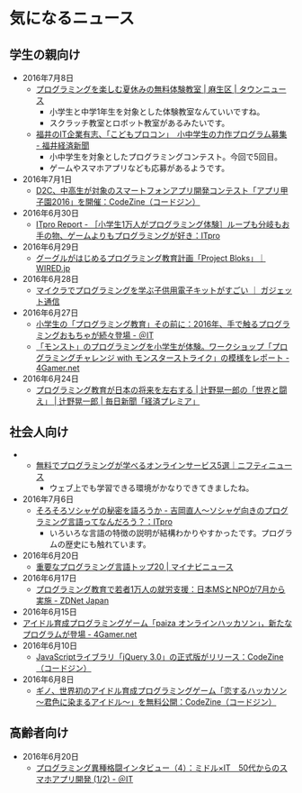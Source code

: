 # 気になるニュース

## 学生の親向け
- 2016年7月8日
  - [プログラミングを楽しむ夏休みの無料体験教室 | 麻生区 | タウンニュース](http://www.townnews.co.jp/0205/2016/07/08/339510.html)
    - 小学生と中学1年生を対象とした体験教室なんていいですね。
    - スクラッチ教室とロボット教室があるみたいです。
  - [福井のIT企業有志、「こどもプロコン」　小中学生の力作プログラム募集 - 福井経済新聞](http://fukui.keizai.biz/headline/275/)
    - 小中学生を対象としたプログラミングコンテスト。今回で5回目。
    - ゲームやスマホアプリなども応募があるようです。
- 2016年7月1日
  - [D2C、中高生が対象のスマートフォンアプリ開発コンテスト「アプリ甲子園2016」を開催：CodeZine（コードジン）](http://codezine.jp/article/detail/9534)
- 2016年6月30日
  - [ITpro Report - ［小学生1万人がプログラミング体験］ループも分岐もお手の物、ゲームよりもプログラミングが好き：ITpro](http://itpro.nikkeibp.co.jp/atcl/column/14/090100053/051800152/?ST=events&P=3)
- 2016年6月29日
  - [グーグルがはじめるプログラミング教育計画「Project Bloks」｜WIRED.jp](http://wired.jp/2016/06/29/google-bloks/)
- 2016年6月28日
  - [マイクラでプログラミングを学ぶ子供用電子キットがすごい ｜ ガジェット通信](http://getnews.jp/archives/1482381)
- 2016年6月27日
  - [小学生の「プログラミング教育」その前に：2016年、手で触るプログラミングおもちゃが続々登場 - ＠IT](http://www.atmarkit.co.jp/ait/articles/1606/27/news105.html)
  - [「モンスト」のプログラミングを小学生が体験。ワークショップ「プログラミングチャレンジ with モンスターストライク」の模様をレポート - 4Gamer.net](http://www.4gamer.net/games/236/G023612/20160627028/)
- 2016年6月24日
  - [プログラミング教育が日本の将来を左右する | 辻野晃一郎の「世界と闘え」 | 辻野晃一郎 | 毎日新聞「経済プレミア」](http://mainichi.jp/premier/business/articles/20160623/biz/00m/010/011000c)


## 社会人向け
- 
  - [無料でプログラミングが学べるオンラインサービス5選｜ニフティニュース](https://news.nifty.com/article/technology/mobile/dime-269799/)
    - ウェブ上でも学習できる環境がかなりできてきましたね。
- 2016年7月6日
  - [そろそろソシャゲの秘密を語ろうか - 吉岡直人～ソシャゲ向きのプログラミング言語ってなんだろう？：ITpro](http://itpro.nikkeibp.co.jp/atcl/column/16/030900055/070400021/?ST=keitai)
    - いろいろな言語の特徴の説明が結構わかりやすかったです。プログラムの歴史にも触れています。
- 2016年6月20日
  - [重要なプログラミング言語トップ20 | マイナビニュース](http://news.mynavi.jp/news/2016/06/20/213/)
- 2016年6月17日
  - [プログラミング教育で若者1万人の就労支援：日本MSとNPOが7月から実施 - ZDNet Japan](http://japan.zdnet.com/article/35084444/)
- 2016年6月15日
 - [アイドル育成プログラミングゲーム「paiza オンラインハッカソン」，新たなプログラムが登場 - 4Gamer.net](http://www.4gamer.net/games/999/G999901/20160615025/)
- 2016年6月10日
  - [JavaScriptライブラリ「jQuery 3.0」の正式版がリリース：CodeZine（コードジン）](http://codezine.jp/article/detail/9487)
- 2016年6月8日
  - [ギノ、世界初のアイドル育成プログラミングゲーム「恋するハッカソン～君色に染まるアイドル～」を無料公開：CodeZine（コードジン）](http://codezine.jp/article/detail/9479)


## 高齢者向け
- 2016年6月20日
  - [プログラミング異種格闘インタビュー（4）：ミドル×IT　50代からのスマホアプリ開発 (1/2) - ＠IT](http://www.atmarkit.co.jp/ait/articles/1606/08/news009.html)

